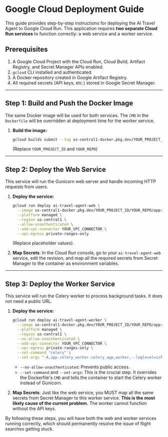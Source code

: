 # Google Cloud Deployment Guide

This guide provides step-by-step instructions for deploying the AI Travel Agent to Google Cloud Run. This application requires **two separate Cloud Run services** to function correctly: a web service and a worker service.

## Prerequisites
1.  A Google Cloud Project with the Cloud Run, Cloud Build, Artifact Registry, and Secret Manager APIs enabled.
2.  `gcloud` CLI installed and authenticated.
3.  A Docker repository created in Google Artifact Registry.
4.  All required secrets (API keys, etc.) stored in Google Secret Manager.

---

## Step 1: Build and Push the Docker Image

The same Docker image will be used for both services. The `CMD` in the `Dockerfile` will be overridden at deployment time for the worker service.

1.  **Build the image:**
    ```bash
    gcloud builds submit --tag us-central1-docker.pkg.dev/YOUR_PROJECT_ID/YOUR_REPO/app:latest
    ```
    (Replace `YOUR_PROJECT_ID` and `YOUR_REPO`)

---

## Step 2: Deploy the Web Service

This service will run the Gunicorn web server and handle incoming HTTP requests from users.

1.  **Deploy the service:**
    ```bash
    gcloud run deploy ai-travel-agent-web \
      --image us-central1-docker.pkg.dev/YOUR_PROJECT_ID/YOUR_REPO/app:latest \
      --platform managed \
      --region us-central1 \
      --allow-unauthenticated \
      --add-vpc-connector YOUR_VPC_CONNECTOR \
      --vpc-egress private-ranges-only
    ```
    (Replace placeholder values).

2.  **Map Secrets**: In the Cloud Run console, go to your `ai-travel-agent-web` service, edit the revision, and map all the required secrets from Secret Manager to the container as environment variables.

---

## Step 3: Deploy the Worker Service

This service will run the Celery worker to process background tasks. It does not need a public URL.

1.  **Deploy the service:**
    ```bash
    gcloud run deploy ai-travel-agent-worker \
      --image us-central1-docker.pkg.dev/YOUR_PROJECT_ID/YOUR_REPO/app:latest \
      --platform managed \
      --region us-central1 \
      --no-allow-unauthenticated \
      --add-vpc-connector YOUR_VPC_CONNECTOR \
      --vpc-egress private-ranges-only \
      --set-command "celery" \
      --set-args "-A,app.celery_worker.celery_app,worker,--loglevel=info"
    ```
    - `--no-allow-unauthenticated`: Prevents public access.
    - `--set-command` and `--set-args`: This is the crucial step. It overrides the Dockerfile's `CMD` and tells the container to start the Celery worker instead of Gunicorn.

2.  **Map Secrets**: Just like the web service, you MUST map all the same secrets from Secret Manager to this worker service. **This is the most likely cause of the current problem.** The worker cannot function without the API keys.

By following these steps, you will have both the web and worker services running correctly, which should permanently resolve the issue of flight searches getting stuck. 